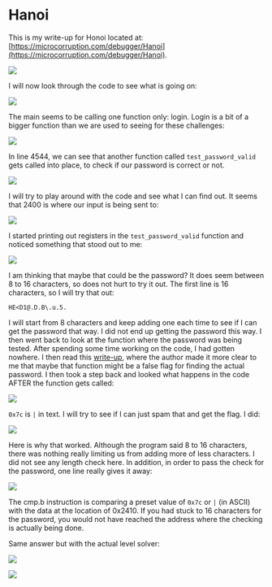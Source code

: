 # Hanoi

This is my write-up for Honoi located at: [https://microcorruption.com/debugger/Hanoi](https://microcorruption.com/debugger/Hanoi).

![](<../../.gitbook/assets/image (722).png>)

I will now look through the code to see what is going on:

![](<../../.gitbook/assets/image (723).png>)

The main seems to be calling one function only: login. Login is a bit of a bigger function than we are used to seeing for these challenges:

![](<../../.gitbook/assets/image (6) (1) (3).png>)

In line 4544, we can see that another function called `test_password_valid` gets called into place, to check if our password is correct or not.

![](<../../.gitbook/assets/image (5) (1) (1).png>)

I will try to play around with the code and see what I can find out. It seems that 2400 is where our input is being sent to:

![](<../../.gitbook/assets/image (7) (3).png>)

I started printing out registers in the `test_password_valid` function and noticed something that stood out to me:

![](<../../.gitbook/assets/image (13) (1) (2).png>)

I am thinking that maybe that could be the password? It does seem between 8 to 16 characters, so does not hurt to try it out. The first line is 16 characters, so I will try that out:

```
HE<D1@.D.B\.u.5.
```

I will start from 8 characters and keep adding one each time to see if I can get the password that way. I did not end up getting the password this way. I then went back to look at the function where the password was being tested. After spending some time working on the code, I had gotten nowhere. I then read this [write-up](https://jaimelightfoot.com/blog/microcorruption-embedded-security-ctf-hanoi/), where the author made it more clear to me that maybe that function might be a false flag for finding the actual password. I then took a step back and looked what happens in the code AFTER the function gets called:

![](<../../.gitbook/assets/image (2) (1) (1) (2) (2) (1) (1).png>)

`0x7c` is `|` in text. I will try to see if I can just spam that and get the flag. I did:

![](<../../.gitbook/assets/image (15) (1) (1) (2).png>)

Here is why that worked. Although the program said 8 to 16 characters, there was nothing really limiting us from adding more of less characters. I did not see any length check here. In addition, in order to pass the check for the password, one line really gives it away:

![](<../../.gitbook/assets/image (1) (3).png>)

The cmp.b instruction is comparing a preset value of `0x7c` or `|` (in ASCII) with the data at the location of 0x2410. If you had stuck to 16 characters for the password, you would not have reached the address where the checking is actually being done.

Same answer but with the actual level solver:

![](<../../.gitbook/assets/image (2) (3).png>)

![](<../../.gitbook/assets/image (4) (1) (1).png>)
